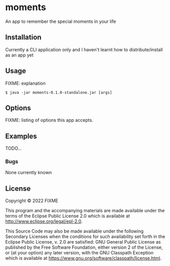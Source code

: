 # moments

An app to remember the special moments in your life

## Installation

Currently a CLI application only and I haven't learnt how to distribute/install as an app yet

## Usage

FIXME: explanation

    $ java -jar moments-0.1.0-standalone.jar [args]

## Options

FIXME: listing of options this app accepts.

## Examples

TODO...

### Bugs

None currently known

## License

Copyright © 2022 FIXME

This program and the accompanying materials are made available under the
terms of the Eclipse Public License 2.0 which is available at
http://www.eclipse.org/legal/epl-2.0.

This Source Code may also be made available under the following Secondary
Licenses when the conditions for such availability set forth in the Eclipse
Public License, v. 2.0 are satisfied: GNU General Public License as published by
the Free Software Foundation, either version 2 of the License, or (at your
option) any later version, with the GNU Classpath Exception which is available
at https://www.gnu.org/software/classpath/license.html.
